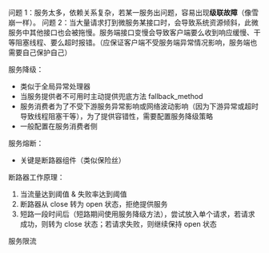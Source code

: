 问题 1：服务太多，依赖关系复杂，若某一服务出问题，容易出现**级联故障**（像雪崩一样）。
问题 2：当大量请求打到微服务某接口时，会导致系统资源倾斜，此微服务中其他接口也会被拖慢。服务端接口变慢会导致客户端要么收到响应缓慢、干等阻塞线程、要么超时报错。（应保证客户端不受服务端异常情况影响，服务端也需要自己保护自己）

服务降级：

- 类似于全局异常处理器
- 当服务提供者不可用时主动提供兜底方法 fallback_method
- 服务消费者为了不受下游服务异常影响或网络波动影响（因为下游异常或超时导致线程阻塞干等），为了提供容错性，需要配置服务降级策略
- 一般配置在服务消费者侧

服务熔断：

- 关键是断路器组件（类似保险丝）

断路器工作原理：

1. 当流量达到阈值 & 失败率达到阈值
1. 断路器从 close 转为 open 状态，拒绝提供服务
2. 短路一段时间后（短路期间使用服务降级方法），尝试放入单个请求，若请求成功，则转为 close 状态；若请求失败，则继续保持 open 状态

服务限流